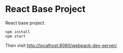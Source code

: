 React Base Project
==================

React base project.

```
npm install
npm start
```

Then visit <http://localhost:8080/webpack-dev-server/>.